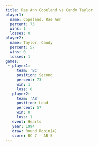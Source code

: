 ```yaml
---
title: Rae Ann Copeland vs Candy Taylor
player1:                 
  name: Copeland, Rae Ann
  percent: 73            
  wins: 1                
  losses: 0              
player2:                 
  name: Taylor, Candy    
  percent: 57            
  wins: 0                
  losses: 1              
games:
 - player1:          
     team: 'BC'      
     position: Second
     percent: 73     
     win: 1          
     loss: 0         
   player2:        
     team: 'AB'    
     position: Lead
     percent: 57   
     win: 0        
     loss: 1       
   event: Hearts       
   year: 1994          
   draw: Round Robin(4)
   score: BC 7 - AB 5  
---
```

